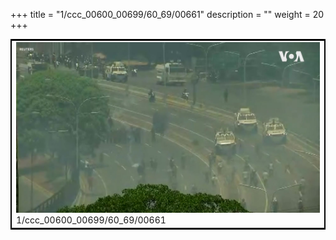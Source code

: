 +++
title = "1/ccc_00600_00699/60_69/00661"
description = ""
weight = 20
+++

<table style="border:2px solid black;max-width:800px;max-height:800px;" 
><tr><td>
<img class="center-fit-jpg"
src="/jpg_/aaa_20190430_NxaOmWaI8sI_00660.jpg">
1/ccc_00600_00699/60_69/00661
</img></td></tr></table>
